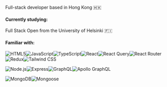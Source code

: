 Full-stack developer based in Hong Kong 🇭🇰
#### Currently studying:
Full Stack Open from the University of Helsinki 🇫🇮
#### Familiar with:

<img src="https://img.shields.io/badge/HTML5-000000?style=for-the-badge&logo=html5&logoColor=E34F26" alt="HTML5"><img src="https://img.shields.io/badge/JavaScript-000000?style=for-the-badge&logo=javascript&logoColor=F7DF1E" alt="JavaScript"><img src="https://img.shields.io/badge/TypeScript-000000?style=for-the-badge&logo=typescript&logoColor=007ACC" alt="TypeScript"><img src="https://img.shields.io/badge/React-000000?style=for-the-badge&logo=react&logoColor=61DAFB" alt="React"><img src="https://img.shields.io/badge/React_Query-000000?style=for-the-badge&logo=react-query&logoColor=FF4154" alt="React Query"><img src="https://img.shields.io/badge/React_Router-000000?style=for-the-badge&logo=react-router&logoColor=CA4245" alt="React Router"><img src="https://img.shields.io/badge/Redux-000000?style=for-the-badge&logo=redux&logoColor=764ABC" alt="Redux"><img src="https://img.shields.io/badge/Tailwind_CSS-000000?style=for-the-badge&logo=tailwindcss&logoColor=06B6D4" alt="Tailwind CSS">

<img src="https://img.shields.io/badge/Node.js-000000?style=for-the-badge&logo=nodedotjs&logoColor=339933" alt="Node.js"><img src="https://img.shields.io/badge/Express-000000?style=for-the-badge&logo=express&logoColor=FFFFFF" alt="Express"><img src="https://img.shields.io/badge/GraphQL-000000?style=for-the-badge&logo=graphql&logoColor=E10098" alt="GraphQL"><img src="https://img.shields.io/badge/Apollo_GraphQL-000000?style=for-the-badge&logo=apollographql&logoColor=311C87" alt="Apollo GraphQL">

<img src="https://img.shields.io/badge/MongoDB-000000?style=for-the-badge&logo=mongodb&logoColor=47A248" alt="MongoDB"><img src="https://img.shields.io/badge/Mongoose-000000?style=for-the-badge&logo=mongoose&logoColor=880000" alt="Mongoose">
